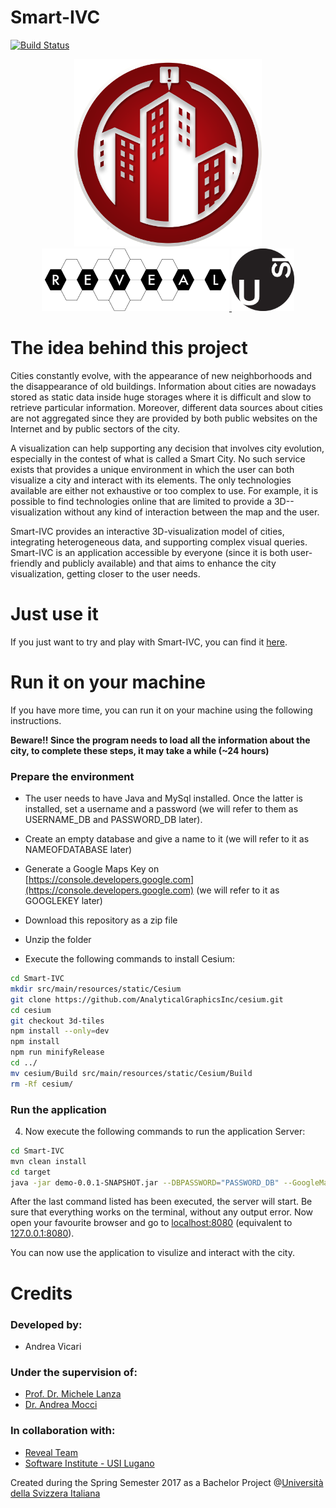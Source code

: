 # Smart-IVC
[![Build Status](https://travis-ci.org/vicaran/Smart-IVC.svg?branch=master)](https://travis-ci.org/vicaran/Smart-IVC)&nbsp;
<div align="center">
	<img src="images/logo.png" width="300pt" height="300pt" />
	<div align="center">
		<a href="http://reveal.inf.usi.ch/">
			<img src="images/REVEALogo-black.png" width="300pt" height="100pt"/>
		</a>
		<a href="http://www.inf.usi.ch/">
			<img src="images/logo_usi.png" width="100pt" height="100pt"/>
		</a>
	</div>
</div>

# The idea behind this project #
<p>
Cities constantly evolve, with the appearance of new neighborhoods and the disappearance of old buildings. Information about cities are nowadays stored as static data inside huge storages where it is difficult and slow to retrieve particular information. Moreover, different data sources about cities are not aggregated since they are provided by both public websites on the Internet and by public sectors of the city.
</p>
<p>
A visualization can help supporting any decision that involves city evolution,  especially in the contest of what is called a Smart City. No such service exists that provides a unique environment in which the user can both visualize a city and interact with its elements. The only technologies available are either not exhaustive or too complex to use. For example, it is possible to find technologies online that are limited to provide a 3D--visualization without any kind of interaction between the map and the user.
</p>
<p>
Smart-IVC provides an interactive 3D-visualization  model of cities,  integrating heterogeneous data, and supporting complex visual queries. Smart-IVC is  an application accessible by everyone (since it is both user-friendly and publicly available) and that aims to enhance the city visualization, getting closer to the user needs.
</p>

# Just use it #
If you just want to try and play with Smart-IVC, you can find it [here](http://rio.inf.usi.ch:38080).


# Run it on your machine #
If you have more time, you can run it on your machine using the following instructions.

<b>Beware!!
Since the program needs to load all the information about the city, to complete these steps, it may take a while (~24 hours)</b> 

### Prepare the environment 

- The user needs to have Java and MySql installed. Once the latter is installed, set a username and a password (we will refer to them as USERNAME_DB and PASSWORD_DB later).

- Create an empty database and give a name to it (we will refer to it as  NAMEOFDATABASE later)

- Generate a Google Maps Key on [https://console.developers.google.com](https://console.developers.google.com) (we will refer to it as GOOGLEKEY later)

- Download this repository as a zip file
- Unzip the folder
- Execute the following commands to install Cesium:

```bash
cd Smart-IVC
mkdir src/main/resources/static/Cesium
git clone https://github.com/AnalyticalGraphicsInc/cesium.git
cd cesium
git checkout 3d-tiles
npm install --only=dev
npm install
npm run minifyRelease
cd ../
mv cesium/Build src/main/resources/static/Cesium/Build
rm -Rf cesium/
```

### Run the application
4. Now execute the following commands to run the application Server:

```bash
cd Smart-IVC
mvn clean install
cd target
java -jar demo-0.0.1-SNAPSHOT.jar --DBPASSWORD="PASSWORD_DB" --GoogleMapsKey="GOOGLEKEY" --DBUSERNAME="USERNAME_DB" --DBURL="jdbc:mysql://localhost:3306/NAMEOFDATABASE"
```
After the last command listed has been executed, the server will start.
Be sure that everything works on the terminal, without any output error.
Now open your favourite browser and go to [localhost:8080](localhost:8080) (equivalent to [127.0.0.1:8080](127.0.0.1:8080)).

You can now use the application to visulize and interact with the city.


# Credits #

### Developed by:
-   Andrea Vicari

### Under the supervision of:
- [Prof. Dr. Michele Lanza](http://www.inf.usi.ch/faculty/lanza/)
- [Dr. Andrea Mocci](http://www.inf.usi.ch/postdoc/mocci/)

### In collaboration with:
- [Reveal Team](http://reveal.inf.usi.ch/)
- [Software Institute -  USI Lugano](http://si.usi.ch/) 

Created during the Spring Semester 2017 as a Bachelor Project @[Università della Svizzera Italiana](http://www.inf.usi.ch/) 


